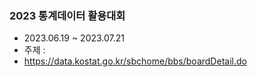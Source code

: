 ### 2023 통계데이터 활용대회
+ 2023.06.19 ~ 2023.07.21
+ 주제 : 
+ https://data.kostat.go.kr/sbchome/bbs/boardDetail.do

